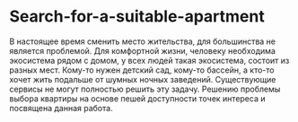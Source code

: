 # Search-for-a-suitable-apartment
В настоящее время сменить место жительства, для большинства не является проблемой. Для комфортной жизни, человеку необходима экосистема рядом с домом, у всех людей такая экосистема, состоит из разных мест. Кому-то нужен детский сад, кому-то бассейн, а кто-то хочет жить подальше от шумных ночных заведений. Существующие сервисы не могут полностью решить эту задачу. Решению проблемы выбора квартиры на основе пешей доступности точек интереса и посвящена данная работа.
